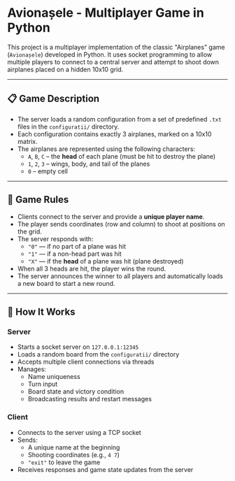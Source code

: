 # Avionașele - Multiplayer Game in Python

This project is a multiplayer implementation of the classic "Airplanes" game (`Avionașele`) developed in Python. It uses socket programming to allow multiple players to connect to a central server and attempt to shoot down airplanes placed on a hidden 10x10 grid.

---

## 📋 Game Description

- The server loads a random configuration from a set of predefined `.txt` files in the `configuratii/` directory.
- Each configuration contains exactly 3 airplanes, marked on a 10x10 matrix.
- The airplanes are represented using the following characters:
  - `A`, `B`, `C` – the **head** of each plane (must be hit to destroy the plane)
  - `1`, `2`, `3` – wings, body, and tail of the planes
  - `0` – empty cell


---

## 🔁 Game Rules

- Clients connect to the server and provide a **unique player name**.
- The player sends coordinates (row and column) to shoot at positions on the grid.
- The server responds with:
  - `"0"` — if no part of a plane was hit
  - `"1"` — if a non-head part was hit
  - `"X"` — if the **head** of a plane was hit (plane destroyed)
- When all 3 heads are hit, the player wins the round.
- The server announces the winner to all players and automatically loads a new board to start a new round.

---

## 🧠 How It Works

### Server
- Starts a socket server on `127.0.0.1:12345`
- Loads a random board from the `configuratii/` directory
- Accepts multiple client connections via threads
- Manages:
  - Name uniqueness
  - Turn input
  - Board state and victory condition
  - Broadcasting results and restart messages

### Client
- Connects to the server using a TCP socket
- Sends:
  - A unique name at the beginning
  - Shooting coordinates (e.g., `4 7`)
  - `"exit"` to leave the game
- Receives responses and game state updates from the server




